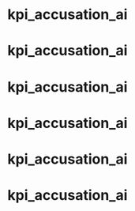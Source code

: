 # kpi_accusation_ai
# kpi_accusation_ai
# kpi_accusation_ai
# kpi_accusation_ai
# kpi_accusation_ai
# kpi_accusation_ai
